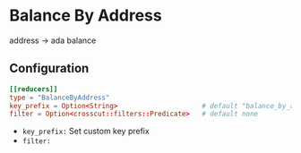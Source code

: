 # Balance By Address

address -> ada balance

## Configuration

```toml
[[reducers]]
type = "BalanceByAddress"
key_prefix = Option<String>                     # default "balance_by_address"
filter = Option<crosscut::filters::Predicate>   # default none
```

- `key_prefix:` Set custom key prefix
- `filter:`